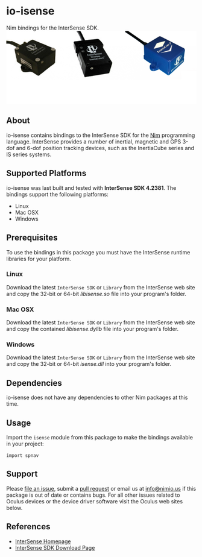# io-isense

Nim bindings for the InterSense SDK.
![io-isense Logo](logo.png)


## About

io-isense contains bindings to the InterSense SDK for the
[Nim](http://nim-lang.org) programming language. InterSense provides a number of
inertial, magnetic and GPS 3-dof and 6-dof position tracking devices, such as
the InertiaCube series and IS series systems.


## Supported Platforms

io-isense was last built and tested with **InterSense SDK 4.2381**. The bindings
support the following platforms:

- Linux
- Mac OSX
- Windows


## Prerequisites

To use the bindings in this package you must have the InterSense runtime
libraries for your platform.

### Linux

Download the latest ``InterSense SDK`` or ``Library`` from the InterSense web
site and copy the 32-bit or 64-bit *libisense.so* file into your program's
folder.

### Mac OSX

Download the latest ``InterSense SDK`` or ``Library`` from the InterSense web
site and copy the contained *libisense.dylib* file into your program's folder.

### Windows

Download the latest ``InterSense SDK`` or ``Library`` from the InterSense web
site and copy the 32-bit or 64-bit *isense.dll* into your program's folder.


## Dependencies

io-isense does not have any dependencies to other Nim packages at this time.


## Usage

Import the `isense` module from this package to make the bindings available in your project:

```Nimrod
import spnav
```

## Support

Please [file an issue](https://github.com/nimious/io-isense/issues), submit a
[pull request](https://github.com/nimious/io-isense/pulls?q=is%3Aopen+is%3Apr)
or email us at info@nimio.us if this package is out of date or contains bugs.
For all other issues related to Oculus devices or the device driver software
visit the Oculus web sites below.


## References

- [InterSense Homepage](https://www.intersense.com)
- [InterSense SDK Download Page](https://http://www.intersense.com/pages/33/154/)
